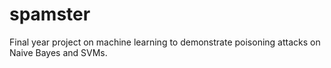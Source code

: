 spamster
========

Final year project on machine learning to demonstrate poisoning attacks on Naive Bayes and SVMs.
